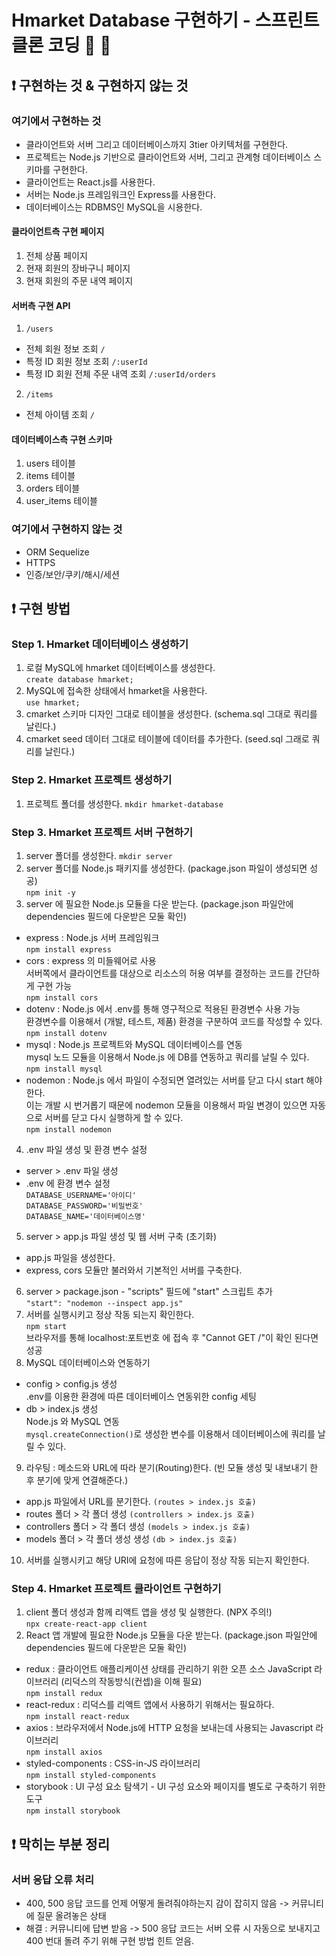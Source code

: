 # Hmarket Database 구현하기 - 스프린트 클론 코딩 🎯 🐑

## ❗️ 구현하는 것 & 구현하지 않는 것

### 여기에서 구현하는 것
- 클라이언트와 서버 그리고 데이터베이스까지 3tier 아키텍처를 구현한다.  
- 프로젝트는 Node.js 기반으로 클라이언트와 서버, 그리고 관계형 데이터베이스 스키마를 구현한다.  
- 클라이언트는 React.js를 사용한다.
- 서버는 Node.js 프레임워크인 Express를 사용한다.
- 데이터베이스는 RDBMS인 MySQL을 시용한다.

#### 클라이언트측 구현 페이지
1. 전체 상품 페이지
2. 현재 회원의 장바구니 페이지
3. 현재 회원의 주문 내역 페이지

#### 서버측 구현 API
1. `/users`
  - 전체 회원 정보 조회 `/`
  - 특정 ID 회원 정보 조회 `/:userId`
  - 특정 ID 회원 전체 주문 내역 조회 `/:userId/orders`
2. `/items`
  - 전체 아이템 조회 `/`

#### 데이터베이스측 구현 스키마
1. users 테이블
2. items 테이블
3. orders 테이블
4. user_items 테이블

### 여기에서 구현하지 않는 것
- ORM Sequelize
- HTTPS
- 인증/보안/쿠키/해시/세션

## ❗️ 구현 방법

### Step 1. Hmarket 데이터베이스 생성하기
1. 로컬 MySQL에 hmarket 데이터베이스를 생성한다.  
  `create database hmarket;`
2. MySQL에 접속한 상태에서 hmarket을 사용한다.  
  `use hmarket;`
3. cmarket 스키마 디자인 그대로 테이블을 생성한다. (schema.sql 그대로 쿼리를 날린다.)
4. cmarket seed 데이터 그대로 테이블에 데이터를 추가한다. (seed.sql 그래로 쿼리를 날린다.)

### Step 2. Hmarket 프로젝트 생성하기
1. 프로젝트 폴더를 생성한다.
  `mkdir hmarket-database`

### Step 3. Hmarket 프로젝트 서버 구현하기
1. server 폴더를 생성한다.
  `mkdir server`
2. server 폴더를 Node.js 패키지를 생성한다. (package.json 파일이 생성되면 성공)  
  `npm init -y`
3. server 에 필요한 Node.js 모듈을 다운 받는다. (package.json 파일안에 dependencies 필드에 다운받은 모둘 확인)
  - express : Node.js 서버 프레임워크  
    `npm install express`
  - cors : express 의 미들웨어로 사용  
    서버쪽에서 클라이언트를 대상으로 리소스의 허용 여부를 결정하는 코드를 간단하게 구현 가능  
    `npm install cors`
  - dotenv : Node.js 에서 .env를 통해 영구적으로 적용된 환경변수 사용 가능  
    환경변수를 이용해서 (개발, 테스트, 제품) 환경을 구분하여 코드를 작성할 수 있다.  
    `npm install dotenv`
  - mysql : Node.js 프로젝트와 MySQL 데이터베이스를 연동  
    mysql 노드 모듈을 이용해서 Node.js 에 DB를 연동하고 쿼리를 날릴 수 있다.  
    `npm install mysql`
  - nodemon : Node.js 에서 파일이 수정되면 열려있는 서버를 닫고 다시 start 해야한다.  
    이는 개발 시 번거롭기 때문에 nodemon 모듈을 이용해서 파일 변경이 있으면 자동으로 서버를 닫고 다시 실행하게 할 수 있다.  
    `npm install nodemon`
4. .env 파일 생성 및 환경 변수 설정
  - server > .env 파일 생성
  - .env 에 환경 변수 설정  
    `DATABASE_USERNAME='아이디'`  
    `DATABASE_PASSWORD='비밀번호'`  
    `DATABASE_NAME='데이터베이스명'`
5. server > app.js 파일 생성 및 웹 서버 구축 (초기화)
  - app.js 파일을 생성한다.
  - express, cors 모듈만 불러와서 기본적인 서버를 구축한다.
6. server > package.json - "scripts" 필드에 "start" 스크립트 추가  
  `"start": "nodemon --inspect app.js"`
7. 서버를 실행시키고 정상 작동 되는지 확인한다.  
  `npm start`  
  브라우저를 통해 localhost:포트번호 에 접속 후 "Cannot GET /"이 확인 된다면 성공
8. MySQL 데이터베이스와 연동하기
  - config > config.js 생성  
    .env를 이용한 환경에 따른 데이터베이스 연동위한 config 세팅
  - db > index.js 생성  
    Node.js 와 MySQL 연동  
    `mysql.createConnection()`로 생성한 변수를 이용해서 데이터베이스에 쿼리를 날릴 수 있다.
9. 라우팅 : 메소드와 URL에 따라 분기(Routing)한다. (빈 모듈 생성 및 내보내기 한 후 분기에 맞게 연결해준다.)
  - app.js 파일에서 URL를 분기한다. `(routes > index.js 호출)`
  - routes 폴더 > 각 폴더 생성 `(controllers > index.js 호출)`
  - controllers 폴더 > 각 폴더 생성 `(models > index.js 호출)`
  - models 폴더 > 각 폴더 생성 생성 `(db > index.js 호출)`
10. 서버를 실행시키고 해당 URI에 요청에 따른 응답이 정상 작동 되는지 확인한다.

### Step 4. Hmarket 프로젝트 클라이언트 구현하기
1. client 폴더 생성과 함께 리액트 앱을 생성 및 실행한다. (NPX 주의!)  
    `npx create-react-app client`
2. React 앱 개발에 필요한 Node.js 모듈을 다운 받는다. (package.json 파일안에 dependencies 필드에 다운받은 모둘 확인)
  - redux : 클라이언트 애플리케이션 상태를 관리하기 위한 오픈 소스 JavaScript 라이브러리 (리덕스의 작동방식(컨셉)을 이해 필요)  
    `npm install redux`
  - react-redux : 리덕스를 리액트 앱에서 사용하기 위해서는 필요하다.  
    `npm install react-redux`
  - axios : 브라우저에서 Node.js에 HTTP 요청을 보내는데 사용되는 Javascript 라이브러리  
    `npm install axios`
  - styled-components : CSS-in-JS 라이브러리  
    `npm install styled-components`
  - storybook : UI 구성 요소 탐색기 - UI 구성 요소와 페이지를 별도로 구축하기 위한 도구  
    `npm install storybook`

## ❗️ 막히는 부분 정리
### 서버 응답 오류 처리
- 400, 500 응답 코드를 언제 어떻게 돌려줘야하는지 감이 잡히지 않음 -> 커뮤니티에 질문 올려놓은 상태
- 해결 : 커뮤니티에 답변 받음 -> 500 응답 코드는 서버 오류 시 자동으로 보내지고 400 번대 돌려 주기 위해 구현 방법 힌트 얻음.
